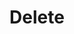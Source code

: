 ---
title: Delete
tags: ["delete", "trash", "remove", "bin", "discard"]
icon: delete
svg: '<svg xmlns="http://www.w3.org/2000/svg" width="24" height="24" fill="none" viewBox="0 0 24 24" stroke-width="1.5" stroke-linecap="round" stroke-linejoin="round" stroke="currentColor"><path d="m13.5 10 4 4m0-4-4 4m6.095 4.5H9.298a2 2 0 0 1-1.396-.568l-5.35-5.216a1 1 0 0 1 0-1.432l5.35-5.216A2 2 0 0 1 9.298 5.5h10.297c.95 0 2.223.541 2.223 1.625v9.75c0 1.084-1.273 1.625-2.223 1.625Z"/></svg>'
---